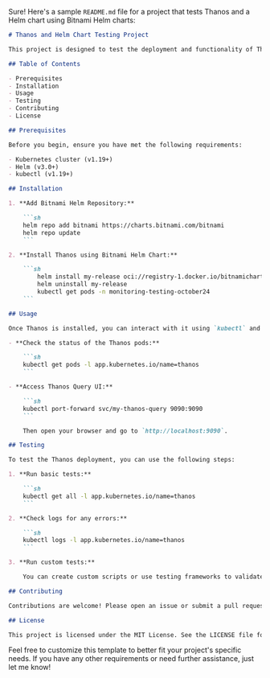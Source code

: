 Sure! Here's a sample `README.md` file for a project that tests Thanos and a Helm chart using Bitnami Helm charts:

```markdown
# Thanos and Helm Chart Testing Project

This project is designed to test the deployment and functionality of Thanos using Bitnami Helm charts.

## Table of Contents

- Prerequisites
- Installation
- Usage
- Testing
- Contributing
- License

## Prerequisites

Before you begin, ensure you have met the following requirements:

- Kubernetes cluster (v1.19+)
- Helm (v3.0+)
- kubectl (v1.19+)

## Installation

1. **Add Bitnami Helm Repository:**

    ```sh
    helm repo add bitnami https://charts.bitnami.com/bitnami
    helm repo update
    ```

2. **Install Thanos using Bitnami Helm Chart:**

    ```sh
        helm install my-release oci://registry-1.docker.io/bitnamicharts/thanos --values .\values.yaml --namespace monitoring-testing-october24
        helm uninstall my-release 
        kubectl get pods -n monitoring-testing-october24
    ```

## Usage

Once Thanos is installed, you can interact with it using `kubectl` and Helm commands. For example:

- **Check the status of the Thanos pods:**

    ```sh
    kubectl get pods -l app.kubernetes.io/name=thanos
    ```

- **Access Thanos Query UI:**

    ```sh
    kubectl port-forward svc/my-thanos-query 9090:9090
    ```

    Then open your browser and go to `http://localhost:9090`.

## Testing

To test the Thanos deployment, you can use the following steps:

1. **Run basic tests:**

    ```sh
    kubectl get all -l app.kubernetes.io/name=thanos
    ```

2. **Check logs for any errors:**

    ```sh
    kubectl logs -l app.kubernetes.io/name=thanos
    ```

3. **Run custom tests:**

    You can create custom scripts or use testing frameworks to validate the functionality of Thanos.

## Contributing

Contributions are welcome! Please open an issue or submit a pull request for any improvements or bug fixes.

## License

This project is licensed under the MIT License. See the LICENSE file for details.
```

Feel free to customize this template to better fit your project's specific needs. If you have any other requirements or need further assistance, just let me know!

